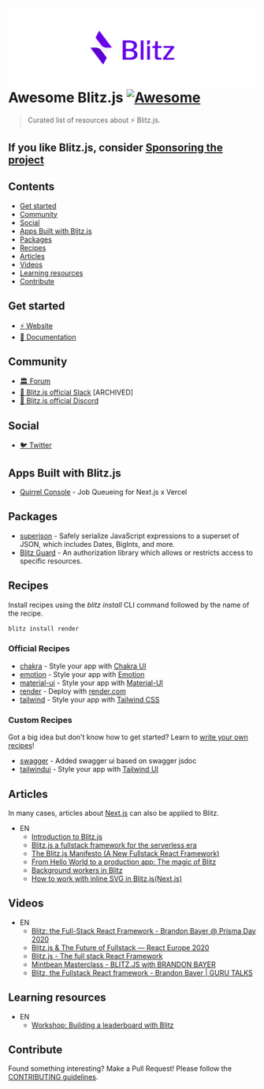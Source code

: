 [<img src="https://raw.githubusercontent.com/blitz-js/art/master/github-cover-photo.png" align="right">](https://blitzjs.com/)

# Awesome Blitz.js [![Awesome](https://cdn.rawgit.com/sindresorhus/awesome/d7305f38d29fed78fa85652e3a63e154dd8e8829/media/badge.svg)](https://github.com/sindresorhus/awesome)

> Curated list of resources about :zap: Blitz.js.

## If you like Blitz.js, consider [Sponsoring the project](https://github.com/sponsors/blitz-js)

## Contents

- [Get started](#get-started)
- [Community](#community)
- [Social](#social)
- [Apps Built with Blitz.js](#apps-built-with-blitzjs)
- [Packages](#packages)
- [Recipes](#recipes)
- [Articles](#articles)
- [Videos](#videos)
- [Learning resources](#learning-resources)
- [Contribute](contributing.md)

## Get started

* [:zap: Website](https://blitzjs.com/)
* [:book: Documentation](https://blitzjs.com/docs/getting-started)

## Community

- [:classical_building: Forum](https://github.com/blitz-js/blitz/discussions)
- [:speech_balloon: Blitz.js official Slack](https://slack.blitzjs.com/) [ARCHIVED]
- [:speech_balloon: Blitz.js official Discord](http://discord.blitzjs.com/)

## Social
* [:bird: Twitter](https://twitter.com/blitz_js)

## Apps Built with Blitz.js

- [Quirrel Console](https://github.com/quirrel-dev/quirrel.dev) - Job Queueing for Next.js x Vercel

## Packages

- [superjson](https://github.com/blitz-js/superjson) - Safely serialize JavaScript expressions to a superset of JSON, which includes Dates, BigInts, and more.
- [Blitz Guard](https://ntgussoni.github.io/blitz-guard/docs) - An authorization library which allows or restricts access to specific resources.

## Recipes

Install recipes using the <var>blitz install</var> CLI command followed by the name of the recipe.

```bash
blitz install render
```

### Official Recipes

- [chakra](https://github.com/blitz-js/blitz/tree/canary/recipes/chakra-ui) - Style your app with [Chakra UI](https://chakra-ui.com/)
- [emotion](https://github.com/blitz-js/blitz/tree/canary/recipes/emotion) - Style your app with [Emotion](https://emotion.sh/docs/introduction)
- [material-ui](https://github.com/blitz-js/blitz/tree/canary/recipes/material-ui) - Style your app with [Material-UI](https://material-ui.com/)
- [render](https://github.com/blitz-js/blitz/tree/canary/recipes/render) - Deploy with [render.com](https://render.com)
- [tailwind](https://github.com/blitz-js/blitz/tree/canary/recipes/tailwind) - Style your app with [Tailwind CSS](https://tailwindcss.com/)

### Custom Recipes

Got a big idea but don't know how to get started? Learn to [write your own recipes](https://blitzjs.com/docs/writing-recipes)!

- [swagger](https://github.com/anolilab/blitzjs-swagger-recipe) - Added swagger ui based on swagger jsdoc
- [tailwindui](https://github.com/jamiedavenport/blitzjs-tailwindui-recipe) - Style your app with [Tailwind UI](https://tailwindui.com/)

## Articles

In many cases, articles about [Next.js](https://github.com/unicodeveloper/awesome-nextjs#articles) can also be applied to Blitz.

* EN
  * [Introduction to Blitz.js](https://dev.to/bnevilleoneill/introduction-to-blitz-js-187h)
  * [Blitz.js a fullstack framework for the serverless era](https://dev.to/iamcherta/blitz-js-a-fullstack-framework-for-the-serverless-era-493j)
  * [The Blitz.js Manifesto (A New Fullstack React Framework)](https://dev.to/flybayer/the-blitz-js-manifesto-a-new-react-framework-1gg7)
  * [From Hello World to a production app: The magic of Blitz](https://kitze.io/posts/launching-fungarzione-with-blitz)
  * [Background workers in Blitz](https://medium.com/@johncantrell97/background-workers-in-blitz-31fe5f3b6ce6)
  * [How to work with inline SVG in Blitz.js(Next.js)](https://medium.com/@sa.nitawaki/how-to-work-with-inline-svg-in-blitz-js-nextjs-c0b86f8986d4)

## Videos

* EN
  * [Blitz: the Full-Stack React Framework - Brandon Bayer @ Prisma Day 2020](https://www.youtube.com/watch?time_continue=2&v=fIexr5UZfhU&feature=emb_title)
  * [Blitz.js & The Future of Fullstack — React Europe 2020](https://www.youtube.com/watch?v=ZSD5ifGTlag&feature=emb_title)
  * [Blitz.js - The full stack React Framework](https://www.youtube.com/watch?v=UsJl7Mn5Y0E&feature=emb_title)
  * [Mintbean Masterclass - BLITZ.JS with BRANDON BAYER](https://www.youtube.com/watch?v=3pnJx8GrJ2U)
  * [Blitz, the Fullstack React framework - Brandon Bayer | GURU TALKS](https://youtu.be/Jc0byVRqa70)

## Learning resources
* EN
  * [Workshop: Building a leaderboard with Blitz](https://github.com/SigurdMW/blitzjs-workshop)

## Contribute

Found something interesting? Make a Pull Request! Please follow the [CONTRIBUTING guidelines](/contributing.md).
